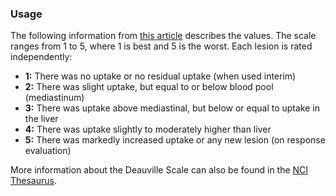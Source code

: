 ### Usage
The following information from [this article](https://radiopaedia.org/articles/deauville-five-point-scale?lang=us) describes the values. The scale ranges from 1 to 5, where 1 is best and 5 is the worst. Each lesion is rated independently:

* **1:** There was no uptake or no residual uptake (when used interim) 
* **2:** There was slight uptake, but equal to or below blood pool (mediastinum) 
* **3:** There was uptake above mediastinal, but below or equal to uptake in the liver
* **4:** There was uptake slightly to moderately higher than liver
* **5:** There was markedly increased uptake or any new lesion (on response evaluation)

More information about the Deauville Scale can also be found in the [NCI Thesaurus](https://ncit.nci.nih.gov/ncitbrowser/pages/concept_details.jsf?dictionary=NCI_Thesaurus&version=24.07e&code=C99750).